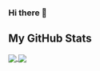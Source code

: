 ### Hi there 👋

## My GitHub Stats

<a href="https://github.com/b1boid">
  <img align="center" src="https://github-readme-stats.vercel.app/api/top-langs?username=b1boid&theme=solarized-dark" />
</a>
<a href="https://github.com/b1boid">
  <img align="center" src="https://github-readme-stats.vercel.app/api?username=b1boid&show_icons=true&theme=solarized-dark&include_all_commits=true" />
</a>

<!--
**B1boid/B1boid** is a ✨ _special_ ✨ repository because its `README.md` (this file) appears on your GitHub profile.

Here are some ideas to get you started:

- 🔭 I’m currently working on ...
- 🌱 I’m currently learning ...
- 👯 I’m looking to collaborate on ...
- 🤔 I’m looking for help with ...
- 💬 Ask me about ...
- 📫 How to reach me: ...
- 😄 Pronouns: ...
- ⚡ Fun fact: ...
-->
